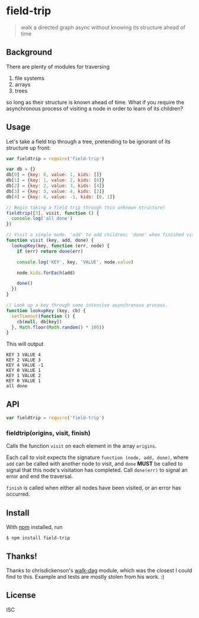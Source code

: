 # field-trip

> walk a directed graph async without knowing its structure ahead of time

## Background

There are plenty of modules for traversing

1. file systems
2. arrays
3. trees

so long as their structure is known ahead of time. What if you require the asynchronous
process of visiting a node in order to learn of its children?

## Usage

Let's take a field trip through a tree, pretending to be ignorant of its
structure up front:

```js
var fieldtrip = require('field-trip')

var db = {}
db[0] = {key: 0, value: 1, kids: []}
db[1] = {key: 1, value: 2, kids: [0]}
db[2] = {key: 2, value: 3, kids: [4]}
db[3] = {key: 3, value: 4, kids: [2]}
db[4] = {key: 4, value: -1, kids: [0, 1]}

// Begin taking a field trip through this unknown structure!
fieldtrip([3], visit, function () {
  console.log('all done')
})

// Visit a single node. 'add' to add children; 'done' when finished visting.
function visit (key, add, done) {
  lookupKey(key, function (err, node) {
    if (err) return done(err)

    console.log('KEY', key, 'VALUE', node.value)

    node.kids.forEach(add)

    done()
  })
}

// Look up a key through some intensive asynchronous process.
function lookupKey (key, cb) {
  setTimeout(function () {
    cb(null, db[key])
  }, Math.floor(Math.random() * 100))
}
```

This will output

```
KEY 3 VALUE 4
KEY 2 VALUE 3
KEY 4 VALUE -1
KEY 0 VALUE 1
KEY 1 VALUE 2
KEY 0 VALUE 1
all done
```

## API

```js
var fieldtrip = require('field-trip')
```

### fieldtrip(origins, visit, finish)

Calls the function `visit` on each element in the array `origins`.

Each call to visit expects the signature `function (node, add, done)`, where
`add` can be called with another node to visit, and `done` **MUST** be called to
signal that this node's visitation has completed. Call `done(err)` to signal an
error and end the traversal.

`finish` is called when either all nodes have been visited, or an error has
occurred.

## Install

With [npm](https://npmjs.org/) installed, run

```
$ npm install field-trip
```

## Thanks!

Thanks to chrisdickenson's
[walk-dag](https://github.com/chrisdickinson/walk-dag) module, which was the
closest I could find to this. Example and tests are mostly stolen from his work.
:)

## License

ISC
